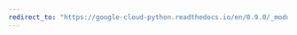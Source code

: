 ```yaml
---
redirect_to: "https://google-cloud-python.readthedocs.io/en/0.9.0/_modules/gcloud/datastore/key.html"
---
```

